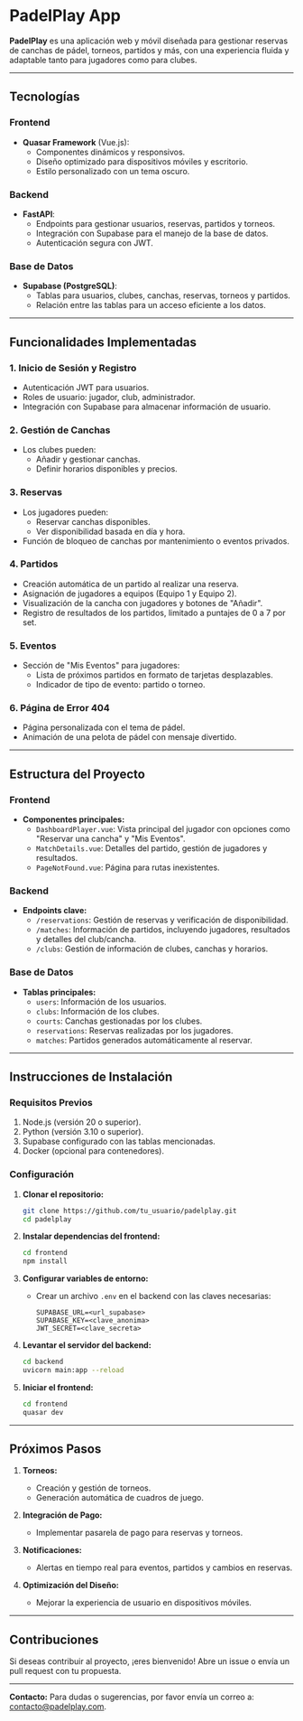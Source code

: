 # PadelPlay App

**PadelPlay** es una aplicación web y móvil diseñada para gestionar reservas de canchas de pádel, torneos, partidos y más, con una experiencia fluida y adaptable tanto para jugadores como para clubes.

---

## Tecnologías

### Frontend
- **Quasar Framework** (Vue.js):
  - Componentes dinámicos y responsivos.
  - Diseño optimizado para dispositivos móviles y escritorio.
  - Estilo personalizado con un tema oscuro.

### Backend
- **FastAPI**:
  - Endpoints para gestionar usuarios, reservas, partidos y torneos.
  - Integración con Supabase para el manejo de la base de datos.
  - Autenticación segura con JWT.

### Base de Datos
- **Supabase (PostgreSQL)**:
  - Tablas para usuarios, clubes, canchas, reservas, torneos y partidos.
  - Relación entre las tablas para un acceso eficiente a los datos.

---

## Funcionalidades Implementadas

### 1. **Inicio de Sesión y Registro**
- Autenticación JWT para usuarios.
- Roles de usuario: jugador, club, administrador.
- Integración con Supabase para almacenar información de usuario.

### 2. **Gestión de Canchas**
- Los clubes pueden:
  - Añadir y gestionar canchas.
  - Definir horarios disponibles y precios.

### 3. **Reservas**
- Los jugadores pueden:
  - Reservar canchas disponibles.
  - Ver disponibilidad basada en día y hora.
- Función de bloqueo de canchas por mantenimiento o eventos privados.

### 4. **Partidos**
- Creación automática de un partido al realizar una reserva.
- Asignación de jugadores a equipos (Equipo 1 y Equipo 2).
- Visualización de la cancha con jugadores y botones de "Añadir".
- Registro de resultados de los partidos, limitado a puntajes de 0 a 7 por set.

### 5. **Eventos**
- Sección de "Mis Eventos" para jugadores:
  - Lista de próximos partidos en formato de tarjetas desplazables.
  - Indicador de tipo de evento: partido o torneo.

### 6. **Página de Error 404**
- Página personalizada con el tema de pádel.
- Animación de una pelota de pádel con mensaje divertido.

---

## Estructura del Proyecto

### Frontend
- **Componentes principales:**
  - `DashboardPlayer.vue`: Vista principal del jugador con opciones como "Reservar una cancha" y "Mis Eventos".
  - `MatchDetails.vue`: Detalles del partido, gestión de jugadores y resultados.
  - `PageNotFound.vue`: Página para rutas inexistentes.

### Backend
- **Endpoints clave:**
  - `/reservations`: Gestión de reservas y verificación de disponibilidad.
  - `/matches`: Información de partidos, incluyendo jugadores, resultados y detalles del club/cancha.
  - `/clubs`: Gestión de información de clubes, canchas y horarios.

### Base de Datos
- **Tablas principales:**
  - `users`: Información de los usuarios.
  - `clubs`: Información de los clubes.
  - `courts`: Canchas gestionadas por los clubes.
  - `reservations`: Reservas realizadas por los jugadores.
  - `matches`: Partidos generados automáticamente al reservar.

---

## Instrucciones de Instalación

### Requisitos Previos
1. Node.js (versión 20 o superior).
2. Python (versión 3.10 o superior).
3. Supabase configurado con las tablas mencionadas.
4. Docker (opcional para contenedores).

### Configuración
1. **Clonar el repositorio:**
   ```bash
   git clone https://github.com/tu_usuario/padelplay.git
   cd padelplay
   ```

2. **Instalar dependencias del frontend:**
   ```bash
   cd frontend
   npm install
   ```

3. **Configurar variables de entorno:**
   - Crear un archivo `.env` en el backend con las claves necesarias:
     ```env
     SUPABASE_URL=<url_supabase>
     SUPABASE_KEY=<clave_anonima>
     JWT_SECRET=<clave_secreta>
     ```

4. **Levantar el servidor del backend:**
   ```bash
   cd backend
   uvicorn main:app --reload
   ```

5. **Iniciar el frontend:**
   ```bash
   cd frontend
   quasar dev
   ```

---

## Próximos Pasos
1. **Torneos:**
   - Creación y gestión de torneos.
   - Generación automática de cuadros de juego.

2. **Integración de Pago:**
   - Implementar pasarela de pago para reservas y torneos.

3. **Notificaciones:**
   - Alertas en tiempo real para eventos, partidos y cambios en reservas.

4. **Optimización del Diseño:**
   - Mejorar la experiencia de usuario en dispositivos móviles.

---

## Contribuciones
Si deseas contribuir al proyecto, ¡eres bienvenido! Abre un issue o envía un pull request con tu propuesta.

---

**Contacto:**
Para dudas o sugerencias, por favor envía un correo a: [contacto@padelplay.com](mailto:contacto@padelplay.com).

